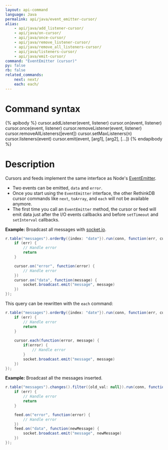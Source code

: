 ```yaml
---
layout: api-command
language: Java
permalink: api/java/event_emitter-cursor/
alias:
    - api/java/add_listener-cursor/
    - api/java/on-cursor/
    - api/java/once-cursor/
    - api/java/remove_listener-cursor/
    - api/java/remove_all_listeners-cursor/
    - api/java/listeners-cursor/
    - api/java/emit-cursor/
command: "EventEmitter (cursor)"
py: false
rb: false
related_commands:
    next: next/
    each: each/
---
```


# Command syntax #

{% apibody %}
cursor.addListener(event, listener)
cursor.on(event, listener)
cursor.once(event, listener)
cursor.removeListener(event, listener)
cursor.removeAllListeners([event])
cursor.setMaxListeners(n)
cursor.listeners(event)
cursor.emit(event, [arg1], [arg2], [...])
{% endapibody %}

# Description #

Cursors and feeds implement the same interface as Node's [EventEmitter][ee].

[ee]: http://nodejs.org/api/events.html#events_class_events_eventemitter

- Two events can be emitted, `data` and `error`.
- Once you start using the `EventEmitter` interface, the other RethinkDB cursor commands like `next`, `toArray`, and `each` will not be available anymore.
- The first time you call an `EventEmitter` method, the cursor or feed will emit data just after the I/O events callbacks and before `setTimeout` and `setInterval` callbacks.


__Example:__ Broadcast all messages with [socket.io](http://socket.io).

```java
r.table("messages").orderBy({index: "date"}).run(conn, function(err, cursor) {
    if (err) {
        // Handle error
        return
    }

    cursor.on("error", function(error) {
        // Handle error
    })
    cursor.on("data", function(message) {
        socket.broadcast.emit("message", message)
    })
});
```

This query can be rewritten with the `each` command:

```java
r.table("messages").orderBy({index: "date"}).run(conn, function(err, cursor) {
    if (err) {
        // Handle error
        return
    }
    
    cursor.each(function(error, message) {
        if(error) {
            // Handle error
        }
        socket.broadcast.emit("message", message)
    })
});
```


__Example:__ Broadcast all the messages inserted.

```java
r.table("messages").changes().filter({old_val: null}).run(conn, function(err, feed) {
    if (err) {
        // Handle error
        return
    }

    feed.on("error", function(error) {
        // Handle error
    })
    feed.on("data", function(newMessage) {
        socket.broadcast.emit("message", newMessage)
    })
});
```
